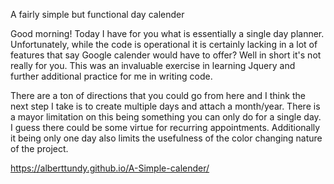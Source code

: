 A fairly simple but functional day calender

Good morning! Today I have for you what is essentially a single day planner. Unfortunately, while the code is operational it is certainly lacking in a lot of features that say Google calender would have to offer? Well in short it's not really for you. This was an invaluable exercise in learning Jquery and further additional practice for me in writing code.

There are a ton of directions that you could go from here and I think the next step I take is to create multiple days and attach a month/year. There is a mayor limitation on this being something you can only do for a single day. I guess there could be some virtue for recurring appointments. Additionally it being only one day also limits the usefulness of the color changing nature of the project.

https://alberttundy.github.io/A-Simple-calender/
